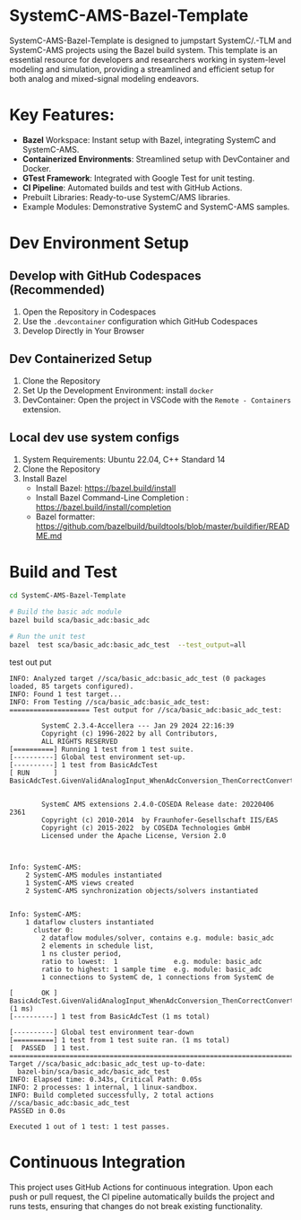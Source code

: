 # SystemC-AMS-Bazel-Template
SystemC-AMS-Bazel-Template is designed to jumpstart SystemC/.-TLM and SystemC-AMS projects using the Bazel build system. This template is an essential resource for developers and researchers working in system-level modeling and simulation, providing a streamlined and efficient setup for both analog and mixed-signal modeling endeavors.

# Key Features:

- **Bazel** Workspace: Instant setup with Bazel, integrating SystemC and SystemC-AMS.
- **Containerized Environments**: Streamlined setup with DevContainer and Docker.
- **GTest Framework**: Integrated with Google Test for unit testing.
- **CI Pipeline**: Automated builds and test with GitHub Actions.
- Prebuilt Libraries: Ready-to-use SystemC/AMS libraries.
- Example Modules: Demonstrative SystemC and SystemC-AMS samples.

# Dev Environment Setup 

## Develop with GitHub Codespaces (Recommended)
1. Open the Repository in Codespaces
2. Use the `.devcontainer` configuration which GitHub Codespaces
3. Develop Directly in Your Browser


## Dev Containerized Setup
1. Clone the Repository
2. Set Up the Development Environment: install `docker`
3. DevContainer: Open the project in VSCode with the `Remote - Containers` extension.


##  Local dev use system configs   
1. System Requirements: Ubuntu 22.04, C++ Standard 14
2. Clone the Repository
3. Install Bazel 
    - Install Bazel: https://bazel.build/install
    - Install Bazel Command-Line Completion : https://bazel.build/install/completion
    - Bazel formatter: https://github.com/bazelbuild/buildtools/blob/master/buildifier/README.md 



# Build and Test  
```bash 
cd SystemC-AMS-Bazel-Template

# Build the basic adc module 
bazel build sca/basic_adc:basic_adc

# Run the unit test 
bazel  test sca/basic_adc:basic_adc_test  --test_output=all
```

test out put 
```shell
INFO: Analyzed target //sca/basic_adc:basic_adc_test (0 packages loaded, 85 targets configured).
INFO: Found 1 test target...
INFO: From Testing //sca/basic_adc:basic_adc_test:
==================== Test output for //sca/basic_adc:basic_adc_test:

        SystemC 2.3.4-Accellera --- Jan 29 2024 22:16:39
        Copyright (c) 1996-2022 by all Contributors,
        ALL RIGHTS RESERVED
[==========] Running 1 test from 1 test suite.
[----------] Global test environment set-up.
[----------] 1 test from BasicAdcTest
[ RUN      ] BasicAdcTest.GivenValidAnalogInput_WhenAdcConversion_ThenCorrectConvertedinput


        SystemC AMS extensions 2.4.0-COSEDA Release date: 20220406 2361 
        Copyright (c) 2010-2014  by Fraunhofer-Gesellschaft IIS/EAS
        Copyright (c) 2015-2022  by COSEDA Technologies GmbH
        Licensed under the Apache License, Version 2.0



Info: SystemC-AMS: 
	2 SystemC-AMS modules instantiated
	1 SystemC-AMS views created
	2 SystemC-AMS synchronization objects/solvers instantiated


Info: SystemC-AMS: 
	1 dataflow clusters instantiated
	  cluster 0:
		2 dataflow modules/solver, contains e.g. module: basic_adc
		2 elements in schedule list,  
		1 ns cluster period, 
		ratio to lowest:  1              e.g. module: basic_adc
		ratio to highest: 1 sample time  e.g. module: basic_adc
		1 connections to SystemC de, 1 connections from SystemC de

[       OK ] BasicAdcTest.GivenValidAnalogInput_WhenAdcConversion_ThenCorrectConvertedinput (1 ms)
[----------] 1 test from BasicAdcTest (1 ms total)

[----------] Global test environment tear-down
[==========] 1 test from 1 test suite ran. (1 ms total)
[  PASSED  ] 1 test.
================================================================================
Target //sca/basic_adc:basic_adc_test up-to-date:
  bazel-bin/sca/basic_adc/basic_adc_test
INFO: Elapsed time: 0.343s, Critical Path: 0.05s
INFO: 2 processes: 1 internal, 1 linux-sandbox.
INFO: Build completed successfully, 2 total actions
//sca/basic_adc:basic_adc_test                                           PASSED in 0.0s

Executed 1 out of 1 test: 1 test passes.

```


# Continuous Integration
This project uses GitHub Actions for continuous integration. Upon each push or pull request, the CI pipeline automatically builds the project and runs tests, ensuring that changes do not break existing functionality.
